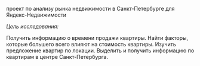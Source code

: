 проект по анализу рынка недвижимости в Санкт-Петербурге для Яндекс-Недвижимости

*Цель исследования:*

Получить информацию о времени продажи квартиры.
Найти факторы, которые большего всего влияют на стоимость квартиры.
Изучить предложение квартир по локации.
Выделить и получить информацию по квартирам в центре Санкт-Петербурга.
